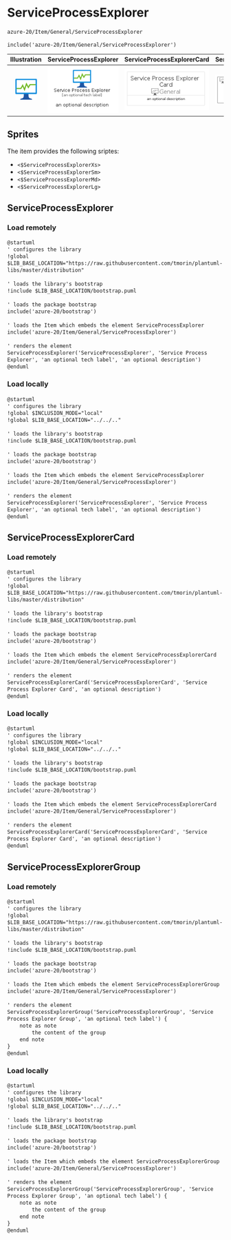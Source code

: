 # ServiceProcessExplorer


```text
azure-20/Item/General/ServiceProcessExplorer
```

```text
include('azure-20/Item/General/ServiceProcessExplorer')
```



| Illustration | ServiceProcessExplorer | ServiceProcessExplorerCard | ServiceProcessExplorerGroup |
| :---: | :---: | :---: | :---: |
| ![illustration for Illustration](../../../azure-20/Item/General/ServiceProcessExplorer.png) | ![illustration for ServiceProcessExplorer](../../../azure-20/Item/General/ServiceProcessExplorer.Local.png) | ![illustration for ServiceProcessExplorerCard](../../../azure-20/Item/General/ServiceProcessExplorerCard.Local.png) | ![illustration for ServiceProcessExplorerGroup](../../../azure-20/Item/General/ServiceProcessExplorerGroup.Local.png) |



## Sprites
The item provides the following sriptes:

- `<$ServiceProcessExplorerXs>`
- `<$ServiceProcessExplorerSm>`
- `<$ServiceProcessExplorerMd>`
- `<$ServiceProcessExplorerLg>`





## ServiceProcessExplorer

### Load remotely
```plantuml
@startuml
' configures the library
!global $LIB_BASE_LOCATION="https://raw.githubusercontent.com/tmorin/plantuml-libs/master/distribution"

' loads the library's bootstrap
!include $LIB_BASE_LOCATION/bootstrap.puml

' loads the package bootstrap
include('azure-20/bootstrap')

' loads the Item which embeds the element ServiceProcessExplorer
include('azure-20/Item/General/ServiceProcessExplorer')

' renders the element
ServiceProcessExplorer('ServiceProcessExplorer', 'Service Process Explorer', 'an optional tech label', 'an optional description')
@enduml
```

### Load locally
```plantuml
@startuml
' configures the library
!global $INCLUSION_MODE="local"
!global $LIB_BASE_LOCATION="../../.."

' loads the library's bootstrap
!include $LIB_BASE_LOCATION/bootstrap.puml

' loads the package bootstrap
include('azure-20/bootstrap')

' loads the Item which embeds the element ServiceProcessExplorer
include('azure-20/Item/General/ServiceProcessExplorer')

' renders the element
ServiceProcessExplorer('ServiceProcessExplorer', 'Service Process Explorer', 'an optional tech label', 'an optional description')
@enduml
```

## ServiceProcessExplorerCard

### Load remotely
```plantuml
@startuml
' configures the library
!global $LIB_BASE_LOCATION="https://raw.githubusercontent.com/tmorin/plantuml-libs/master/distribution"

' loads the library's bootstrap
!include $LIB_BASE_LOCATION/bootstrap.puml

' loads the package bootstrap
include('azure-20/bootstrap')

' loads the Item which embeds the element ServiceProcessExplorerCard
include('azure-20/Item/General/ServiceProcessExplorer')

' renders the element
ServiceProcessExplorerCard('ServiceProcessExplorerCard', 'Service Process Explorer Card', 'an optional description')
@enduml
```

### Load locally
```plantuml
@startuml
' configures the library
!global $INCLUSION_MODE="local"
!global $LIB_BASE_LOCATION="../../.."

' loads the library's bootstrap
!include $LIB_BASE_LOCATION/bootstrap.puml

' loads the package bootstrap
include('azure-20/bootstrap')

' loads the Item which embeds the element ServiceProcessExplorerCard
include('azure-20/Item/General/ServiceProcessExplorer')

' renders the element
ServiceProcessExplorerCard('ServiceProcessExplorerCard', 'Service Process Explorer Card', 'an optional description')
@enduml
```

## ServiceProcessExplorerGroup

### Load remotely
```plantuml
@startuml
' configures the library
!global $LIB_BASE_LOCATION="https://raw.githubusercontent.com/tmorin/plantuml-libs/master/distribution"

' loads the library's bootstrap
!include $LIB_BASE_LOCATION/bootstrap.puml

' loads the package bootstrap
include('azure-20/bootstrap')

' loads the Item which embeds the element ServiceProcessExplorerGroup
include('azure-20/Item/General/ServiceProcessExplorer')

' renders the element
ServiceProcessExplorerGroup('ServiceProcessExplorerGroup', 'Service Process Explorer Group', 'an optional tech label') {
    note as note
        the content of the group
    end note
}
@enduml
```

### Load locally
```plantuml
@startuml
' configures the library
!global $INCLUSION_MODE="local"
!global $LIB_BASE_LOCATION="../../.."

' loads the library's bootstrap
!include $LIB_BASE_LOCATION/bootstrap.puml

' loads the package bootstrap
include('azure-20/bootstrap')

' loads the Item which embeds the element ServiceProcessExplorerGroup
include('azure-20/Item/General/ServiceProcessExplorer')

' renders the element
ServiceProcessExplorerGroup('ServiceProcessExplorerGroup', 'Service Process Explorer Group', 'an optional tech label') {
    note as note
        the content of the group
    end note
}
@enduml
```

